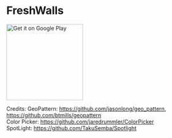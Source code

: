 # FreshWalls
[<img alt='Get it on Google Play' width="200px" src='https://play.google.com/intl/en_us/badges/images/generic/en_badge_web_generic.png'/>](https://play.google.com/store/apps/details?id=com.adityaworks.freshwalls&pcampaignid=MKT-Other-global-all-co-prtnr-py-PartBadge-Mar2515-1)

Credits:
GeoPattern: https://github.com/jasonlong/geo_pattern, https://github.com/btmills/geopattern  
Color Picker: https://github.com/jaredrummler/ColorPicker  
SpotLight: https://github.com/TakuSemba/Spotlight